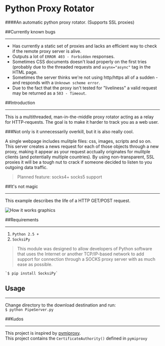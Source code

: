 # Python Proxy Rotator
####An automatic python proxy rotator. (Supports SSL proxies)

##Currently known bugs
***
* Has currently a static set of proxies and lacks an efficient way to check if the remote proxy server is alive.
* Outputs a lot of `ERROR 403 - Forbidden` responses.
* Sometimes CSS documents doesn't load properly on the first tries (probably due to the threaded requests and `asynx="async"` tag in the HTML page.
* Sometimes the server thinks we're not using http/https all of a sudden - and responds with a `Unknown scheme error`.
* Due to the fact that the proxy isn't tested for "liveliness" a valid request may be returned as a `503 - Timeout`.

##Introduction
***
This is a multithreaded, man-in-the-middle proxy rotator acting as a relay for HTTP-requests. The goal is to make it harder to track you as a web user.

###Not only is it unnecessarily overkill, but it is also really cool. 

A single webpage includes mulitple files: css, images, scripts and so on. This server creates a news request for each of those objects through a new proxy, making it appear as your request acctually originates for mulitple clients (and potentially multiple countries). By using non-transparent, SSL proxies it will be a tough nut to crack if someone decided to listen to you outgoing data traffic.

> Planned feature: socks4+ socks5 support

##It's not magic
***
This example describes the life of a HTTP GET/POST request.

![How it works graphics](https://github.com/jorgenkg/python-proxy-rotator/blob/master/magic.png?raw=true)

##Requirements
***
1. `Python 2.5 +`
2. `SocksiPy`
> This module was designed to allow developers of Python software that uses the Internet or another TCP/IP-based 
>network to add support for connection through a SOCKS proxy server with as much ease as possible.

	`$ pip install SocksiPy`
	
## Usage
***
Change directory to the download destination and run:  
`$ python PipeServer.py`


##Kudos
***
This project is inspired by [pymiproxy](https://github.com/allfro/pymiproxy).  
This project contains the `CertificateAuthority()` defined in `pymiproxy`
